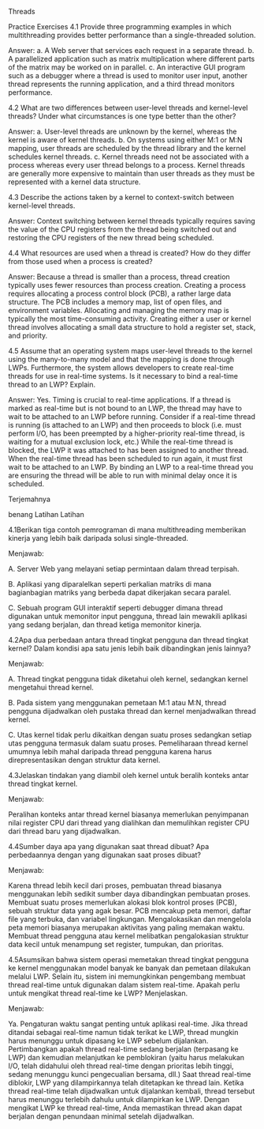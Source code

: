 Threads

Practice Exercises
4.1 Provide three programming examples in which multithreading provides better performance than a single-threaded solution.

Answer:
a. A Web server that services each request in a separate thread.
b. A parallelized application such as matrix multiplication where different parts of the matrix may be worked on in parallel.
c. An interactive GUI program such as a debugger where a thread is used to monitor user input, another thread represents the running application, and a third thread monitors performance.

4.2 What are two differences between user-level threads and kernel-level threads? Under what circumstances is one type better than the other?

Answer:
a. User-level threads are unknown by the kernel, whereas the kernel is aware of kernel threads.
b. On systems using either M:1 or M:N mapping, user threads are scheduled by the thread library and the kernel schedules kernel threads.
c. Kernel threads need not be associated with a process whereas every user thread belongs to a process. Kernel threads are generally more expensive to maintain than user threads as they must be represented with a kernel data structure.

4.3 Describe the actions taken by a kernel to context-switch between kernel-level threads.

Answer:
Context switching between kernel threads typically requires saving the value of the CPU registers from the thread being switched out and restoring the CPU registers of the new thread being scheduled.

4.4 What resources are used when a thread is created? How do they differ from those used when a process is created?

Answer:
Because a thread is smaller than a process, thread creation typically uses fewer resources than process creation. Creating a process requires allocating a process control block (PCB), a rather large data structure. The PCB includes a memory map, list of open files, and environment variables. Allocating and managing the memory map is typically the most time-consuming activity. Creating either a user or kernel thread involves allocating a small data structure to hold a register set, stack, and priority.

4.5 Assume that an operating system maps user-level threads to the kernel using the many-to-many model and that the mapping is done through LWPs. Furthermore, the system allows developers to create real-time threads for use in real-time systems. Is it necessary to bind a real-time thread to an LWP? Explain.

Answer:
Yes. Timing is crucial to real-time applications. If a thread is marked as real-time but is not bound to an LWP, the thread may have to wait to be attached to an LWP before running. Consider if a real-time thread is running (is attached to an LWP) and then proceeds to block (i.e. must perform I/O, has been preempted by a higher-priority real-time thread, is waiting for a mutual exclusion lock, etc.) While the real-time thread is blocked, the LWP it was attached to has been assigned to another thread. When the real-time thread has been scheduled to run again, it must first wait to be attached to an LWP. By binding an LWP to a real-time thread you are ensuring the thread will be able to run with minimal delay once it is scheduled.

Terjemahnya

benang
Latihan Latihan

4.1Berikan tiga contoh pemrograman di mana multithreading memberikan kinerja yang lebih baik daripada solusi single-threaded.

Menjawab:

A. Server Web yang melayani setiap permintaan dalam thread terpisah.

B. Aplikasi yang diparalelkan seperti perkalian matriks di mana bagianbagian matriks yang berbeda dapat dikerjakan secara paralel.

C. Sebuah program GUI interaktif seperti debugger dimana thread digunakan untuk memonitor input pengguna, thread lain mewakili aplikasi yang sedang berjalan, dan thread ketiga memonitor kinerja.

4.2Apa dua perbedaan antara thread tingkat pengguna dan thread tingkat kernel? Dalam kondisi apa satu jenis lebih baik dibandingkan jenis lainnya?

Menjawab:

A. Thread tingkat pengguna tidak diketahui oleh kernel, sedangkan kernel mengetahui thread kernel.

B. Pada sistem yang menggunakan pemetaan M:1 atau M:N, thread pengguna dijadwalkan oleh pustaka thread dan kernel menjadwalkan thread kernel.

C. Utas kernel tidak perlu dikaitkan dengan suatu proses sedangkan setiap utas pengguna termasuk dalam suatu proses. Pemeliharaan thread kernel umumnya lebih mahal daripada thread pengguna karena harus direpresentasikan dengan struktur data kernel.

4.3Jelaskan tindakan yang diambil oleh kernel untuk beralih konteks antar thread tingkat kernel.

Menjawab:

Peralihan konteks antar thread kernel biasanya memerlukan penyimpanan nilai register CPU dari thread yang dialihkan dan memulihkan register CPU dari thread baru yang dijadwalkan.

4.4Sumber daya apa yang digunakan saat thread dibuat? Apa perbedaannya dengan yang digunakan saat proses dibuat?

Menjawab:

Karena thread lebih kecil dari proses, pembuatan thread biasanya menggunakan lebih sedikit sumber daya dibandingkan pembuatan proses. Membuat suatu proses memerlukan alokasi blok kontrol proses (PCB), sebuah struktur data yang agak besar. PCB mencakup peta memori, daftar file yang terbuka, dan variabel lingkungan. Mengalokasikan dan mengelola peta memori biasanya merupakan aktivitas yang paling
memakan waktu. Membuat thread pengguna atau kernel melibatkan pengalokasian struktur data kecil untuk menampung set register, tumpukan, dan prioritas.

4.5Asumsikan bahwa sistem operasi memetakan thread tingkat pengguna ke kernel menggunakan model banyak ke banyak dan pemetaan dilakukan melalui LWP. Selain itu, sistem ini memungkinkan pengembang membuat thread real-time untuk digunakan dalam sistem real-time. Apakah perlu untuk mengikat thread real-time ke LWP? Menjelaskan.

Menjawab:

Ya. Pengaturan waktu sangat penting untuk aplikasi real-time. Jika thread ditandai sebagai real-time namun tidak terikat ke LWP, thread mungkin harus menunggu untuk dipasang ke LWP sebelum dijalankan. Pertimbangkan apakah thread real-time sedang berjalan (terpasang ke LWP) dan kemudian melanjutkan ke pemblokiran (yaitu harus melakukan I/O, telah didahului oleh thread real-time dengan prioritas lebih tinggi,
sedang menunggu kunci pengecualian bersama, dll.) Saat thread real-time diblokir, LWP yang dilampirkannya telah ditetapkan ke thread lain. Ketika thread real-time telah dijadwalkan untuk dijalankan kembali, thread tersebut harus menunggu terlebih dahulu untuk dilampirkan ke LWP. Dengan mengikat LWP ke thread real-time, Anda memastikan thread akan dapat berjalan dengan penundaan minimal setelah dijadwalkan.
